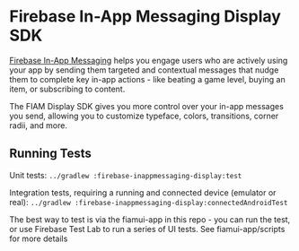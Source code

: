 # Firebase In-App Messaging Display SDK
[Firebase In-App Messaging](https://firebase.google.com/docs/in-app-messaging/) helps you engage 
users who are actively using your app by sending them targeted and contextual messages that nudge 
them to complete key in-app actions - like beating a game level, buying an item, or subscribing to 
content.

The FIAM Display SDK gives you more control over your in-app messages you send, allowing you to 
customize typeface, colors, transitions, corner radii, and more.

## Running Tests
Unit tests:
`../gradlew :firebase-inappmessaging-display:test`

Integration tests, requiring a running and connected device (emulator or real):
`../gradlew :firebase-inappmessaging-display:connectedAndroidTest`

The best way to test is via the fiamui-app in this repo - you can run the test, or use 
Firebase Test Lab to run a series of UI tests. See fiamui-app/scripts for more details